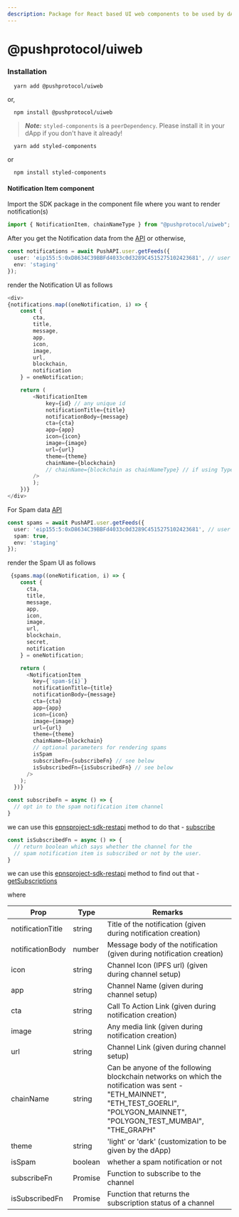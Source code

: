 ```yaml
---
description: Package for React based UI web components to be used by dApp.
---
```


# @pushprotocol/uiweb

### Installation

```
  yarn add @pushprotocol/uiweb
```

or,

```
  npm install @pushprotocol/uiweb  
```

> _**Note:**_ `styled-components` is a `peerDependency`. Please install it in your dApp if you don't have it already!

```
  yarn add styled-components
```

or

```
  npm install styled-components  
```

#### Notification Item component

Import the SDK package in the component file where you want to render notification(s)

```typescript
import { NotificationItem, chainNameType } from "@pushprotocol/uiweb";
```

After you get the Notification data from the [API](https://app.gitbook.com/o/-MCJn6rNLQKVOk-aCimu/s/pQzrIQwtTyxis5s10tsE/\~/changes/OfIXJ2KYkdQs4ZwCZcMo/developer-tooling/epns-sdk/sdk-packages/epnsproject-sdk-restapi) or otherwise,

```typescript
const notifications = await PushAPI.user.getFeeds({
  user: 'eip155:5:0xD8634C39BBFd4033c0d3289C4515275102423681', // user address in CAIP
  env: 'staging'
});
```

render the Notification UI as follows

```typescript
<div>
{notifications.map((oneNotification, i) => {
    const { 
        cta,
        title,
        message,
        app,
        icon,
        image,
        url,
        blockchain,
        notification
    } = oneNotification;

    return (
        <NotificationItem
            key={id} // any unique id
            notificationTitle={title}
            notificationBody={message}
            cta={cta}
            app={app}
            icon={icon}
            image={image}
            url={url}
            theme={theme}
            chainName={blockchain}
            // chainName={blockchain as chainNameType} // if using Typescript
        />
        );
    })}
</div>
```

For Spam data [API](https://github.com/ethereum-push-notification-service/epns-sdk/blob/main/packages/restapi/README.md#fetching-user-spam-notifications)

```typescript
const spams = await PushAPI.user.getFeeds({
  user: 'eip155:5:0xD8634C39BBFd4033c0d3289C4515275102423681', // user address in CAIP
  spam: true,
  env: 'staging'
});
```

render the Spam UI as follows

```typescript
 {spams.map((oneNotification, i) => {
    const { 
      cta,
      title,
      message,
      app,
      icon,
      image,
      url,
      blockchain,
      secret,
      notification
    } = oneNotification;

    return (
      <NotificationItem
        key={`spam-${i}`}
        notificationTitle={title}
        notificationBody={message}
        cta={cta}
        app={app}
        icon={icon}
        image={image}
        url={url}
        theme={theme}
        chainName={blockchain}
        // optional parameters for rendering spams
        isSpam
        subscribeFn={subscribeFn} // see below
        isSubscribedFn={isSubscribedFn} // see below
      />
    );
  })}
```

```typescript
const subscribeFn = async () => {
  // opt in to the spam notification item channel
}
```

we can use this [epnsproject-sdk-restapi](../epnsproject-sdk-restapi/ "mention") method to do that - [subscribe](https://github.com/ethereum-push-notification-service/sdk/blob/main/packages/restapi/README.md#opt-in-to-a-channel)

```typescript
const isSubscribedFn = async () => {
  // return boolean which says whether the channel for the 
  // spam notification item is subscribed or not by the user.
}
```

we can use this [epnsproject-sdk-restapi](../epnsproject-sdk-restapi/ "mention") method to find out that - [getSubscriptions](https://github.com/ethereum-push-notification-service/epns-sdk/blob/main/packages/restapi/README.md#fetching-user-subscriptions)

where

| Prop              | Type    | Remarks                                                                                                                                                                                |
| ----------------- | ------- | -------------------------------------------------------------------------------------------------------------------------------------------------------------------------------------- |
| notificationTitle | string  | Title of the notification (given during notification creation)                                                                                                                         |
| notificationBody  | number  | Message body of the notification (given during notification creation)                                                                                                                  |
| icon              | string  | Channel Icon (IPFS url) (given during channel setup)                                                                                                                                   |
| app               | string  | Channel Name (given during channel setup)                                                                                                                                              |
| cta               | string  | Call To Action Link (given during notification creation)                                                                                                                               |
| image             | string  | Any media link (given during notification creation)                                                                                                                                    |
| url               | string  | Channel Link (given during channel setup)                                                                                                                                              |
| chainName         | string  | Can be anyone of the following blockchain networks on which the notification was sent - "ETH\_MAINNET", "ETH\_TEST\_GOERLI", "POLYGON\_MAINNET", "POLYGON\_TEST\_MUMBAI", "THE\_GRAPH" |
| theme             | string  | 'light' or 'dark' (customization to be given by the dApp)                                                                                                                              |
| isSpam            | boolean | whether a spam notification or not                                                                                                                                                     |
| subscribeFn       | Promise | Function to subscribe to the channel                                                                                                                                                   |
| isSubscribedFn    | Promise | Function that returns the subscription status of a channel                                                                                                                             |
